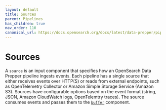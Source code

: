 ```yaml
---
layout: default
title: Sources
parent: Pipelines
has_children: true
nav_order: 110
canonical_url: https://docs.opensearch.org/docs/latest/data-prepper/pipelines/configuration/sources/sources/
---
```


# Sources

A `source` is an input component that specifies how an OpenSearch Data Prepper pipeline ingests events. Each pipeline has a single source that either receives events over HTTP(S) or reads from external endpoints, such as OpenTelemetry Collector or Amazon Simple Storage Service (Amazon S3). Sources have configurable options based on the event format (string, JSON, Amazon CloudWatch logs, OpenTelemtry traces). The source consumes events and passes them to the [`buffer`]({{site.url}}{{site.baseurl}}/data-prepper/pipelines/configuration/buffers/buffers/) component.


